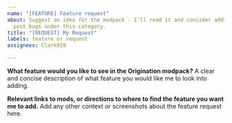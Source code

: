 ```yaml
---
name: "[FEATURE] Feature request"
about: Suggest an idea for the modpack - I'll read it and consider adding it. Do not
  post bugs under this category.
title: "[REQUEST] My Request"
labels: feature or request
assignees: Clark919

---
```


**What feature would you like to see in the Origination modpack?**
A clear and concise description of what feature you would like me to look into adding.

**Relevant links to mods, or directions to where to find the feature you want me to add.**
Add any other context or screenshots about the feature request here.
